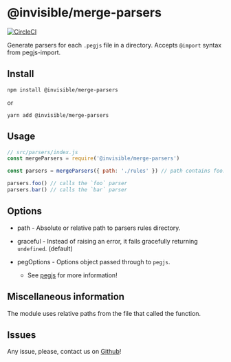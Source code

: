 # @invisible/merge-parsers

[![CircleCI](https://circleci.com/gh/invisible-tech/merge-parsers/tree/master.svg?style=svg)](https://circleci.com/gh/invisible-tech/merge-parsers/tree/master)

Generate parsers for each `.pegjs` file in a directory. Accepts `@import` syntax from pegjs-import.

## Install

`npm install @invisible/merge-parsers`

or

`yarn add @invisible/merge-parsers`

## Usage
```js
// src/parsers/index.js
const mergeParsers = require('@invisible/merge-parsers')

const parsers = mergeParsers({ path: './rules' }) // path contains foo.pegjs and bar.pegjs

parsers.foo() // calls the `foo` parser
parsers.bar() // calls the `bar` parser
```

## Options

- path - Absolute or relative path to parsers rules directory.

- graceful - Instead of raising an error, it fails gracefully returning `undefined`. (default)

- pegOptions - Options object passed through to `pegjs`.

    * See [pegjs](https://github.com/pegjs/pegjs) for more information!

## Miscellaneous information

The module uses relative paths from the file that called the function.

## Issues

Any issue, please, contact us on [Github](https://github.com/invisible-tech/merge-parsers/issues)!
